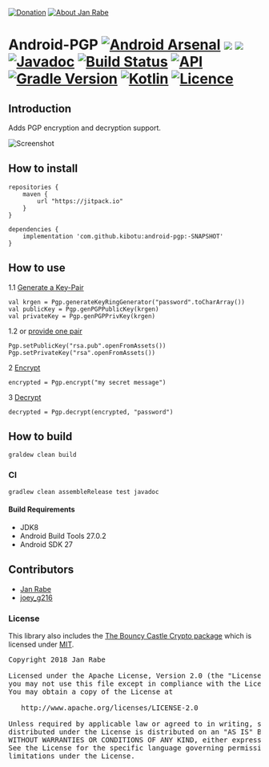 [![Donation](https://img.shields.io/badge/buy%20me%20a%20coffee-brightgreen.svg)](https://www.paypal.me/janrabe) [![About Jan Rabe](https://img.shields.io/badge/about-me-green.svg)](https://about.me/janrabe)
# Android-PGP [![Android Arsenal](https://img.shields.io/badge/Android%20Arsenal-Android--PGP-blue.svg?style=flat)](https://android-arsenal.com/details/1/6731) [![](https://jitpack.io/v/kibotu/Android-PGP.svg)](https://jitpack.io/#kibotu/Android-PGP) [![](https://jitpack.io/v/kibotu/Android-PGP/month.svg)](https://jitpack.io/#kibotu/Android-PGP) [![Javadoc](https://img.shields.io/badge/javadoc-SNAPSHOT-green.svg)](https://jitpack.io/com/github/kibotu/Android-PGP/master-SNAPSHOT/javadoc/index.html) [![Build Status](https://travis-ci.org/kibotu/Android-PGP.svg?branch=master)](https://travis-ci.org/kibotu/Android-PGP) [![API](https://img.shields.io/badge/API-15%2B-brightgreen.svg?style=flat)](https://android-arsenal.com/api?level=15)  [![Gradle Version](https://img.shields.io/badge/gradle-4.5-green.svg)](https://docs.gradle.org/current/release-notes) [![Kotlin](https://img.shields.io/badge/kotlin-1.2.21-green.svg)](https://kotlinlang.org/) [![Licence](https://img.shields.io/badge/licence-Apache%202-blue.svg)](https://raw.githubusercontent.com/kibotu/Android-PGP/master/LICENSE)

## Introduction

Adds PGP encryption and decryption support.

![Screenshot](https://raw.githubusercontent.com/kibotu/Android-PGP/master/screenshot.png)

## How to install

    repositories {
        maven {
            url "https://jitpack.io"
        }
    }

    dependencies {
        implementation 'com.github.kibotu:android-pgp:-SNAPSHOT'
    }


## How to use

1.1 [Generate a Key-Pair](https://github.com/kibotu/Android-PGP/blob/master/app/src/main/java/net/kibotu/pgp/app/MainActivity.kt#L19-L21)

    val krgen = Pgp.generateKeyRingGenerator("password".toCharArray())
    val publicKey = Pgp.genPGPPublicKey(krgen)
    val privateKey = Pgp.genPGPPrivKey(krgen)

1.2 or [provide one pair](https://github.com/kibotu/Android-PGP/blob/master/app/src/main/java/net/kibotu/pgp/app/MainActivity.kt#L47-L48)

    Pgp.setPublicKey("rsa.pub".openFromAssets())
    Pgp.setPrivateKey("rsa".openFromAssets())

2 [Encrypt](https://github.com/kibotu/Android-PGP/blob/master/app/src/main/java/net/kibotu/pgp/app/MainActivity.kt#L50)

    encrypted = Pgp.encrypt("my secret message")

3 [Decrypt](https://github.com/kibotu/Android-PGP/blob/master/app/src/main/java/net/kibotu/pgp/app/MainActivity.kt#L51)

    decrypted = Pgp.decrypt(encrypted, "password")

## How to build

    graldew clean build

### CI

    gradlew clean assembleRelease test javadoc

#### Build Requirements

- JDK8
- Android Build Tools 27.0.2
- Android SDK 27

## Contributors

- [Jan Rabe](jan.rabe@kibotu.net)
- [joey_g216](https://stackoverflow.com/users/546489/joey-g216)

### License

This library also includes the [The Bouncy Castle Crypto package](https://github.com/rtyley/spongycastle) which is licensed under [MIT](https://github.com/rtyley/spongycastle/blob/spongy-master/README.md).

<pre>
Copyright 2018 Jan Rabe

Licensed under the Apache License, Version 2.0 (the "License");
you may not use this file except in compliance with the License.
You may obtain a copy of the License at

   http://www.apache.org/licenses/LICENSE-2.0

Unless required by applicable law or agreed to in writing, software
distributed under the License is distributed on an "AS IS" BASIS,
WITHOUT WARRANTIES OR CONDITIONS OF ANY KIND, either express or implied.
See the License for the specific language governing permissions and
limitations under the License.
</pre>

